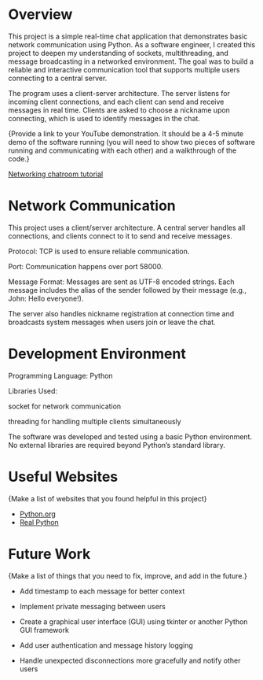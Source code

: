 # Overview

This project is a simple real-time chat application that demonstrates basic network communication using Python. As a software engineer, I created this project to deepen my understanding of sockets, multithreading, and message broadcasting in a networked environment. The goal was to build a reliable and interactive communication tool that supports multiple users connecting to a central server.

The program uses a client-server architecture. The server listens for incoming client connections, and each client can send and receive messages in real time. Clients are asked to choose a nickname upon connecting, which is used to identify messages in the chat.

{Provide a link to your YouTube demonstration.  It should be a 4-5 minute demo of the software running (you will need to show two pieces of software running and communicating with each other) and a walkthrough of the code.}

[Networking chatroom tutorial](https://youtu.be/ahGN_czf8r4)

# Network Communication

This project uses a client/server architecture. A central server handles all connections, and clients connect to it to send and receive messages.

Protocol: TCP is used to ensure reliable communication.

Port: Communication happens over port 58000.

Message Format: Messages are sent as UTF-8 encoded strings. Each message includes the alias of the sender followed by their message (e.g., John: Hello everyone!).

The server also handles nickname registration at connection time and broadcasts system messages when users join or leave the chat.

# Development Environment

Programming Language: Python 

Libraries Used:

socket for network communication

threading for handling multiple clients simultaneously

The software was developed and tested using a basic Python environment. No external libraries are required beyond Python’s standard library.


# Useful Websites

{Make a list of websites that you found helpful in this project}
* [Python.org](https://docs.python.org/3/howto/sockets.html)
* [Real Python](https://realpython.com/python-sockets/)

# Future Work

{Make a list of things that you need to fix, improve, and add in the future.}
* Add timestamp to each message for better context

* Implement private messaging between users

* Create a graphical user interface (GUI) using tkinter or another Python GUI framework

* Add user authentication and message history logging

* Handle unexpected disconnections more gracefully and notify other users